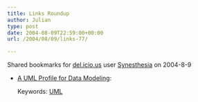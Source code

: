 ```yaml
---
title: Links Roundup
author: Julian
type: post
date: 2004-08-09T22:59:00+00:00
url: /2004/08/09/links-77/

---
```

Shared bookmarks for [del.icio.us][1] user  [Synesthesia][2] on 2004-8-9

  * [A UML Profile for Data Modeling][3]:
   
    Keywords: [UML][4]

 [1]: http://del.icio.us/
 [2]: http://del.icio.us/synesthesia
 [3]: http://www.agiledata.org/essays/umlDataModelingProfile.html#ModelType "http://www.agiledata.org/essays/umlDataModelingProfile.html#ModelType"
 [4]: http://del.icio.us/synesthesia/UML